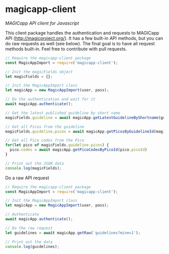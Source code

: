 # magicapp-client
*MAGICapp API client for Javascript*

This client package handles the authentication and requests to MAGICapp API (http://magicproject.org/). It has a few built-in API methods, but you can do raw requests as well (see below).
The final goal is to have all request methods built-in. Feel free to contribute with pull requests.


```javascript
// Require the magicapp-client package
const MagicAppImport = require('magicapp-client');

// Init the magicFields object
let magicFields = {};

// Init the MagicAppImport class
let magicApp = new MagicAppImport(user, pass);

// Do the authentication and wait for it
await magicApp.authenticate();

// Get the latest published guideline by short name
magicFields.guideline = await magicApp.getLatestGuidelineByShortname(guidelineShortName);

// Get all Picos from the guideline
magicFields.guideline.picos = await magicApp.getPicosByGuidelineId(magicFields.guideline.guidelineId);

// Get all Pico codes from the Pico
for(let pico of magicFields.guideline.picos) {
  pico.codes = await magicApp.getPicoCodesByPicoId(pico.picoId)
}

// Print out the JSON data
console.log(magicFields);

```

Do a raw API request
```javascript
// Require the magicapp-client package
const MagicAppImport = require('magicapp-client');

// Init the MagicAppImport class
let magicApp = new MagicAppImport(user, pass);

// Authenticate
await magicApp.authenticate();

// Do the raw request
let guidelines = await magicApp.getRaw('guidelines?mine=1');

// Print out the data
console.log(guidelines);
```
